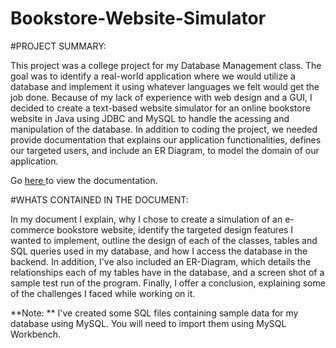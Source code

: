 # Bookstore-Website-Simulator


#PROJECT SUMMARY: 

This project was a college project for my Database Management class. The goal was to identify a real-world application where we would utilize a database and implement it using whatever languages we felt would get the job done.  Because of my lack of experience with web design and a GUI, I decided to create a text-based website simulator for an online bookstore website in Java using JDBC and MySQL to handle the acessing and manipulation of the database. In addition to coding the project, we needed provide documentation that explains our application functionalities, defines our targeted users, and include an ER Diagram, to model the domain of our application. 


Go  [here ](https://drive.google.com/open?id=0B_Mzb0tpEYLWRTNGWFNaR2R5TWc) to view the documentation. 

#WHATS CONTAINED IN THE DOCUMENT:

In my document I explain, why I chose to create a simulation of an e-commerce bookstore website, identify the targeted design features I wanted to implement,  outline the design of each of the classes, tables and SQL queries used in my database, and how I access the database in the backend. In addition, I've also included an ER-Diagram, which details the relationships each of my tables have in the database, and a screen shot of a sample test run of the program. Finally, I offer a conclusion, explaining some of the challenges I faced while working on it. 




**Note: ** I've created some SQL files containing sample data for my database using MySQL. You will need to import them using MySQL Workbench. 





